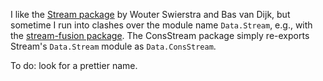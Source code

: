 I like the [Stream package](http://hackage.haskell.org/package/Stream) by Wouter Swierstra and Bas van Dijk, but sometime I run into clashes over the module name `Data.Stream`, e.g., with the [stream-fusion package](http://hackage.haskell.org/package/stream-fusion). The ConsStream package simply re-exports Stream's `Data.Stream` module as `Data.ConsStream`.

To do: look for a prettier name.
